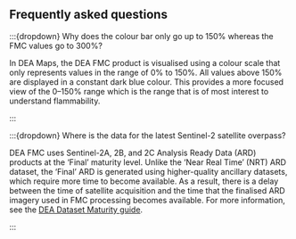 ## Frequently asked questions

:::{dropdown} Why does the colour bar only go up to 150% whereas the FMC values go to 300%?

In DEA Maps, the DEA FMC product is visualised using a colour scale that only represents values in the range of 0% to 150%. All values above 150% are displayed in a constant dark blue colour. This provides a more focused view of the 0&ndash;150% range which is the range that is of most interest to understand flammability.

:::

:::{dropdown} Where is the data for the latest Sentinel-2 satellite overpass?

DEA FMC uses Sentinel-2A, 2B, and 2C Analysis Ready Data (ARD) products at the ‘Final’ maturity level. Unlike the ‘Near Real Time’ (NRT) ARD dataset, the ‘Final’ ARD is generated using higher-quality ancillary datasets, which require more time to become available. As a result, there is a delay between the time of satellite acquisition and the time that the finalised ARD imagery used in FMC processing becomes available.  For more information, see the [DEA Dataset Maturity guide](https://knowledge.dea.ga.gov.au/guides/reference/dataset_maturity_guide/).

:::
